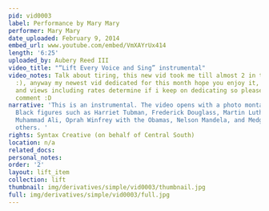 ```yaml
---
pid: vid0003
label: Performance by Mary Mary
performer: Mary Mary
date_uploaded: February 9, 2014
embed_url: www.youtube.com/embed/VmXAYrUx414
length: '6:25'
uploaded_by: Aubery Reed III
video_title: "“Lift Every Voice and Sing” instrumental"
video_notes: Talk about tiring, this new vid took me till almost 2 in the morning
  :), anyway my newest vid dedicated for this month hope you enjoy it, and your comments
  and views including rates determine if i keep on dedicating so please enjoy and
  comment :D
narrative: 'This is an instrumental. The video opens with a photo montage of important
  Black figures such as Harriet Tubman, Frederick Douglass, Martin Luther King, Jr.,
  Muhammad Ali, Oprah Winfrey with the Obamas, Nelson Mandela, and Medgar Evers, among
  others. '
rights: Syntax Creative (on behalf of Central South)
location: n/a
related_docs: 
personal_notes: 
order: '2'
layout: lift_item
collection: lift
thumbnail: img/derivatives/simple/vid0003/thumbnail.jpg
full: img/derivatives/simple/vid0003/full.jpg
---
```

